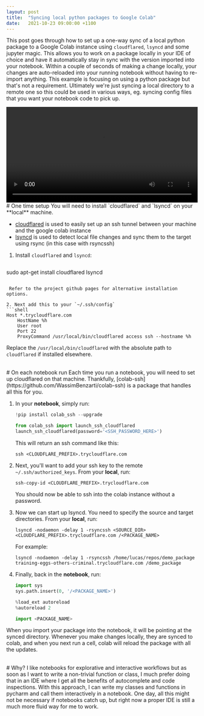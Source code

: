 ```yaml
---
layout: post
title:  "Syncing local python packages to Google Colab"
date:   2021-10-23 09:00:00 +1100
---
```


This post goes through how to set up a one-way sync of a local python package to a Google Colab instance using `cloudflared`, `lsyncd` and some jupyter magic.
This allows you to work on a package locally in your IDE of choice and have it automatically stay in sync with the version imported into your notebook.
Within a couple of seconds of making a change locally, your changes are auto-reloaded into your running notebook without having to re-import anything.
This example is focusing on using a python package but that's not a requirement. Ultimately we're just syncing a local directory to a remote one so this could be used in various ways, eg. syncing config files that you want your notebook code to pick up.

<video src="https://user-images.githubusercontent.com/12473153/138543324-6b3035cc-ee8a-4dd5-a375-797ab9778e4a.mp4" controls="controls" style="width: 100%;">
</video>


<br/>
# One time setup
You will need to install `cloudflared` and `lsyncd` on your **local** machine. 

- [cloudflared](https://github.com/cloudflare/cloudflared) is used to easily set up an ssh tunnel between your machine and the google colab instance
- [lsyncd](https://github.com/axkibe/lsyncd) is used to detect local file changes and sync them to the target using rsync (in this case with rsyncssh)


1. Install `cloudflared` and `lsyncd`:
   
   ```
sudo apt-get install cloudflared lsyncd
   ```
   
    Refer to the project github pages for alternative installation options.

2. Next add this to your `~/.ssh/config`
   ```shell
   Host *.trycloudflare.com
       HostName %h
       User root
       Port 22
       ProxyCommand /usr/local/bin/cloudflared access ssh --hostname %h
   ```
Replace the `/usr/local/bin/cloudflared` with the absolute path to `cloudflared` if installed elsewhere.

<br/>
# On each notebook run
Each time you run a notebook, you will need to set up cloudflared on that machine. Thankfully, [colab-ssh](https://github.com/WassimBenzarti/colab-ssh) is a package that handles all this for you.

1. In your **notebook**, simply run:

    ```python
   !pip install colab_ssh --upgrade
    
   from colab_ssh import launch_ssh_cloudflared
   launch_ssh_cloudflared(password='<SSH_PASSWORD_HERE>')
    ```

    This will return an ssh command like this:
   
   ```
   ssh <CLOUDFLARE_PREFIX>.trycloudflare.com
   ```

2. Next, you'll want to add your ssh key to the remote `~/.ssh/authorized_keys`. From your **local**, run:
    ```
   ssh-copy-id <CLOUDFLARE_PREFIX>.trycloudflare.com
    ```
    You should now be able to ssh into the colab instance without a password.

3. Now we can start up lsyncd. You need to specify the source and target directories. From your **local**, run:
    ```
   lsyncd -nodaemon -delay 1 -rsyncssh <SOURCE_DIR> <CLOUDFLARE_PREFIX>.trycloudflare.com /<PACKAGE_NAME>
    ```
    For example:
    ```
   lsyncd -nodaemon -delay 1 -rsyncssh /home/lucas/repos/demo_package training-eggs-others-criminal.trycloudflare.com /demo_package
   ```


4. Finally, back in the **notebook**, run:
   
    ```python
   import sys
   sys.path.insert(0, '/<PACKAGE_NAME>')
 
   %load_ext autoreload
   %autoreload 2
 
   import <PACKAGE_NAME>
    ```
When you import your package into the notebook, it will be pointing at the synced directory. 
Whenever you make changes locally, they are synced to colab, and when you next run a cell, colab will reload the package with all the updates.


<br/>
# Why?
I like notebooks for explorative and interactive workflows but as soon as I want to write a non-trivial function or class, I much prefer doing that in an IDE where I get all the benefits of autocomplete and code inspections.
With this approach, I can write my classes and functions in pycharm and call them interactively in a notebook.
One day, all this might not be necessary if notebooks catch up, but right now a proper IDE is still a much more fluid way for me to work.